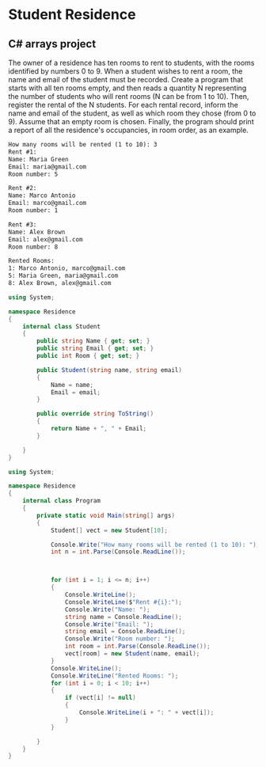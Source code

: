 # Student Residence
## C# arrays project

The owner of a residence has ten rooms to rent to students, with the rooms identified by numbers 0 to 9.
When a student wishes to rent a room, the name and email of the student must be recorded.
Create a program that starts with all ten rooms empty, and then reads a quantity N representing the number of students who will rent rooms (N can be from 1 to 10). Then, register the rental of the N students. For each rental record, inform the name and email of the student, as well as which room they chose (from 0 to 9). Assume that an empty room is chosen. Finally, the program should print a report of all the residence's occupancies, in room order, as an example.

```Markdown
How many rooms will be rented (1 to 10): 3
Rent #1:
Name: Maria Green
Email: maria@gmail.com
Room number: 5

Rent #2:
Name: Marco Antonio
Email: marco@gmail.com
Room number: 1

Rent #3:
Name: Alex Brown
Email: alex@gmail.com
Room number: 8

Rented Rooms:
1: Marco Antonio, marco@gmail.com
5: Maria Green, maria@gmail.com
8: Alex Brown, alex@gmail.com
```

```C#
using System;

namespace Residence
{
    internal class Student
    {
        public string Name { get; set; }
        public string Email { get; set; }
        public int Room { get; set; }

        public Student(string name, string email) 
        {
            Name = name;
            Email = email;
        }

        public override string ToString()
        {
            return Name + ", " + Email;
        }

    }
}
```
```C#
using System;

namespace Residence
{
    internal class Program
    {
        private static void Main(string[] args)
        {
            Student[] vect = new Student[10];

            Console.Write("How many rooms will be rented (1 to 10): ");
            int n = int.Parse(Console.ReadLine());



            for (int i = 1; i <= n; i++)
            {
                Console.WriteLine();
                Console.WriteLine($"Rent #{i}:");
                Console.Write("Name: ");
                string name = Console.ReadLine();
                Console.Write("Email: ");
                string email = Console.ReadLine();
                Console.Write("Room number: ");
                int room = int.Parse(Console.ReadLine());
                vect[room] = new Student(name, email);
            }
            Console.WriteLine();
            Console.WriteLine("Rented Rooms: ");
            for (int i = 0; i < 10; i++)
            {
                if (vect[i] != null)
                {
                    Console.WriteLine(i + ": " + vect[i]);
                }
            }

        }
    }
}
```
